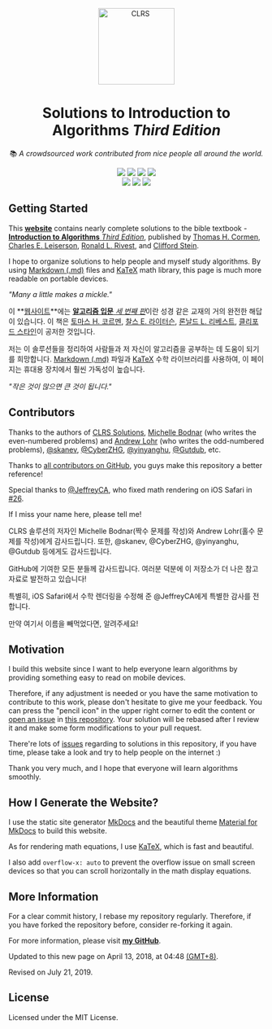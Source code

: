 <p align="center">
  <img src="https://i.imgur.com/ESwjKaR.png" height="150" alt="CLRS">
</p>

<div align="center">

# Solutions to **Introduction to Algorithms** _Third Edition_

📚 _A crowdsourced work contributed from nice people all around the world._

![](https://img.shields.io/badge/GitHub%20Pages-121011.svg?logo=github&style=flat-square)
![](https://img.shields.io/badge/Material%20UI-0081CB.svg?logo=material-ui&style=flat-square)
![](https://img.shields.io/badge/Markdown-239120.svg?logo=markdown&style=flat-square)
![](https://img.shields.io/badge/KaTeX-008080.svg?logo=latex&style=flat-square)
<br/>
![](https://img.shields.io/badge/PRs-welcome-E87A90.svg?style=flat-square)
[![](https://img.shields.io/github/contributors/walkccc/CLRS.svg?style=flat-square)](https://github.com/walkccc/CLRS/graphs/contributors)
[![](https://img.shields.io/github/license/walkccc/CLRS.svg?style=flat-square)](./LICENSE)

</div>

## Getting Started

This **[website](https://walkccc.github.io/CLRS/)** contains nearly complete solutions to the bible textbook - [**Introduction to Algorithms** _Third Edition_](https://mitpress.mit.edu/books/introduction-algorithms-third-edition), published by [Thomas H. Cormen](https://mitpress.mit.edu/contributors/thomas-h-cormen), [Charles E. Leiserson](https://mitpress.mit.edu/contributors/charles-e-leiserson), [Ronald L. Rivest](https://mitpress.mit.edu/contributors/ronald-l-rivest), and [Clifford Stein](https://mitpress.mit.edu/contributors/clifford-stein).

I hope to organize solutions to help people and myself study algorithms. By using [Markdown (.md)](https://en.wikipedia.org/wiki/Markdown) files and [KaTeX](https://katex.org) math library, this page is much more readable on portable devices.

_"Many a little makes a mickle."_

이 **[웹사이트](https://walkccc.github.io/CLRS/)**에는 [**알고리즘 입문** _세 번째 판_](https://mitpress.mit.edu/books/introduction-algorithms-third-edition)이란 성경 같은 교재의 거의 완전한 해답이 있습니다. 이 책은 [토마스 H. 코르멘](https://mitpress.mit.edu/contributors/thomas-h-cormen), [찰스 E. 라이터슨](https://mitpress.mit.edu/contributors/charles-e-leiserson), [론날드 L. 리베스트](https://mitpress.mit.edu/contributors/ronald-l-rivest), [클리포드 스타인](https://mitpress.mit.edu/contributors/clifford-stein)이 공저한 것입니다.

저는 이 솔루션들을 정리하여 사람들과 저 자신이 알고리즘을 공부하는 데 도움이 되기를 희망합니다. [Markdown (.md)](https://en.wikipedia.org/wiki/Markdown) 파일과 [KaTeX](https://katex.org) 수학 라이브러리를 사용하여, 이 페이지는 휴대용 장치에서 훨씬 가독성이 높습니다.

_"작은 것이 많으면 큰 것이 됩니다."_


## Contributors

Thanks to the authors of [CLRS Solutions](https://sites.math.rutgers.edu/~ajl213/CLRS/CLRS.html), [Michelle Bodnar](mailto:chellebodnar@gmail.com) (who writes the even-numbered problems) and [Andrew Lohr](mailto:Andrew.Lohr@gmail.com) (who writes the odd-numbered problems), [@skanev](https://github.com/skanev), [@CyberZHG](https://github.com/CyberZHG), [@yinyanghu](https://github.com/yinyanghu), [@Gutdub](https://github.com/Gutdub), etc.

Thanks to [all contributors on GitHub](https://github.com/walkccc/CLRS/graphs/contributors), you guys make this repository a better reference!

Special thanks to [@JeffreyCA](https://github.com/JeffreyCA), who fixed math rendering on iOS Safari in [#26](https://github.com/walkccc/CLRS/pull/26).

If I miss your name here, please tell me!

CLRS 솔루션의 저자인 Michelle Bodnar(짝수 문제를 작성)와 Andrew Lohr(홀수 문제를 작성)에게 감사드립니다. 또한, @skanev, @CyberZHG, @yinyanghu, @Gutdub 등에게도 감사드립니다.

GitHub에 기여한 모든 분들께 감사드립니다. 여러분 덕분에 이 저장소가 더 나은 참고 자료로 발전하고 있습니다!

특별히, iOS Safari에서 수학 렌더링을 수정해 준 @JeffreyCA에게 특별한 감사를 전합니다.

만약 여기서 이름을 빼먹었다면, 알려주세요!

## Motivation

I build this website since I want to help everyone learn algorithms by providing something easy to read on mobile devices.

Therefore, if any adjustment is needed or you have the same motivation to contribute to this work, please don't hesitate to give me your feedback. You can press the "pencil icon" in the upper right corner to edit the content or [open an issue](https://github.com/walkccc/CLRS/issues/new) in [this repository](https://github.com/walkccc/CLRS/). Your solution will be rebased after I review it and make some form modifications to your pull request.

There're lots of [issues](https://github.com/walkccc/CLRS/issues) regarding to solutions in this repository, if you have time, please take a look and try to help people on the internet :)

Thank you very much, and I hope that everyone will learn algorithms smoothly.

## How I Generate the Website?

I use the static site generator [MkDocs](http://www.mkdocs.org/) and the beautiful theme [Material for MkDocs](https://squidfunk.github.io/mkdocs-material/) to build this website.

As for rendering math equations, I use [KaTeX](https://katex.org/), which is fast and beautiful.

I also add `overflow-x: auto` to prevent the overflow issue on small screen devices so that you can scroll horizontally in the math display equations.

## More Information

For a clear commit history, I rebase my repository regularly. Therefore, if you have forked the repository before, consider re-forking it again.

For more information, please visit [**my GitHub**](https://github.com/walkccc).

Updated to this new page on April 13, 2018, at 04:48 [(GMT+8)](https://time.is/GMT+8).

Revised on July 21, 2019.

## License

Licensed under the MIT License.
